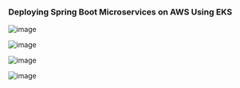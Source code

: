 ### Deploying Spring Boot Microservices on AWS Using EKS

![image](https://github.com/user-attachments/assets/03b16027-35cd-4f94-90f0-d6e4c732d585)

![image](https://github.com/user-attachments/assets/b2ef7307-5dca-4331-9f20-217900d77d16)


![image](https://github.com/user-attachments/assets/6eb7fd7d-e4f0-4318-987d-c2679863b0ba)   

![image](https://github.com/user-attachments/assets/88b7f7d6-30b9-407a-b082-0a193ac30e02)

